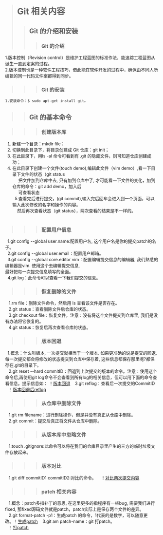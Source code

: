 ># Git 相关内容
>>## Git 的介绍和安装
 >>>### Git 的介绍  
 
   1.版本控制（Revision control）是维护工程蓝图的标准作法，能追踪工程蓝图从诞生一直到定案的过程。  
   2.版本控制也是一种软件工程技巧，借此能在软件开发的过程中，确保由不同人所编辑的同一代码文件案都得到同步。  
      
 >>>### Git 的安装
    1.安装命令：$ sudo apt-get install git。  
      
>>## Git 的基本命令  
 
 >>>### 创建版本库  
      
   1. 新建一个目录：mkdir file；
   2. 切换到此目录下，将目录创建成 Git 仓库：git init；
   3. 在此目录下，用ls -al 命令可看到有 .git 的隐藏文件，则可知道仓库创建成功；  
   4. 在此目录下创建一个文件(touch demo),编辑此文件（vim demo）,看一下目录下文件的状态（git status         
      把文件加到仓库中去, 只有加到仓库中了, 才可能看一下文件的变化，加到仓库的命令：git add demo，加入后  
      可查看状态   
   5.查看完后进行提交，(git commit),输入完后回车会进入到一个页面，可以输入此次修改的名字和操作的内容。   
     然后再次查看状态（git status），两次查看的结果是不一样的。  
         
       
 >>>### 配置用户信息  
      
   1.git config --global user.name:配置用户名, 这个用户名是你的提交patch的名子。       
   2.git config --global user.email：配置用户邮箱。         
   3.git config --global core.editor vim：配置编辑提交信息的编辑器, 我们熟悉的编辑器是vim. 使用这个去编辑提交信息,  
     最好把每一次提交信息填写的全面。  
   4.git log：此命令可以查看一下我们提交的信息。      
 >>>### 恢复删除的文件  
    1.rm file：删除文件命令，然后用 ls 查看该文件是否存在。       
    2.git status：查看删除文件后仓库的状态。        
    3.git checkout file：恢复文件，注意：没有将这个文件提交到仓库里, 我们是没有办法将它恢复的。       
    4.git status：恢复后再次查看仓库的状态。        
 >>>### 版本回退  

   1.概念：什么叫版本, 一次提交就相当于一个版本. 如果更准确的说是提交的回退. 每一次提交都会将修改的状态提交到仓库中保存着, 这些信息都保存那里呢?都保存在.git的目录下。       
    2.git reset --hard commitID：回退到上次提交的版本的命令。注意：使用这个命令后,再使用git log命令不会查看到所有log的相关信息，但可以用下面的命令查看信息。提示信息如： ！[版本回退](https://github.com/liuwen777/liuyunwen/blob/master/img/%E7%89%88%E6%9C%AC%E5%9B%9E%E9%80%80.png) 
    3.git reflog：查看后一次提交的CommitID  
    ！[版本回退后reflog](https://github.com/liuwen777/liuyunwen/blob/master/img/reflog.png)
     
 >>>### 从仓库中删除文件
    1.git rm filename：进行删除操作，但是并没有真正从仓库中删除。       
    2.git commit：提交后真正将文件从仓库中删除。 
      
 >>>### 从版本库中忽略文件
    1.touch .gitignore:此命令可以将在我们的仓库目录里产生的三方的临时垃圾文件存放起来。
      
 >>>### 版本对比
    1.git diff commitID1 commitID2:对比的命令。
    ！[对比两次提交内容](https://github.com/liuwen777/liuyunwen/blob/master/img/对比内容.png)
      
 >>>### patch 相关内容
    1.概念：patch多指补丁的意思, 在这里更多的指程序有一些bug, 需要我们进行fixed, 那fixed源码文件就是patch，patch实际上是保存两个文件的差异。  
    2.git format-patch -p1：生成patch 的命令，1代表的是数字，可以随意更改。！[生成patch](https://github.com/liuwen777/liuyunwen/blob/master/img/%E7%94%9F%E6%88%90patch.png) 
    3.git am patch-name：git 打patch。  
    ！[打patch](https://github.com/liuwen777/liuyunwen/blob/master/img/%E6%89%93patch.png)
    
      
     
 
 

 
 


 
 
 
 
 
 


 

 
 
 



 

 

 



         
